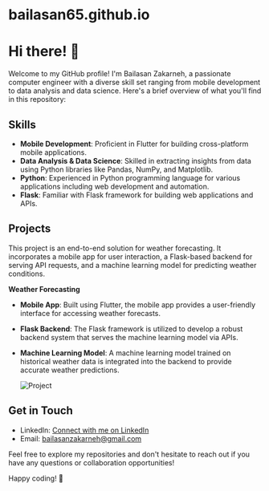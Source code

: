 # bailasan65.github.io
# Hi there! 👋

Welcome to my GitHub profile! I'm Bailasan Zakarneh, a passionate computer engineer with a diverse skill set ranging from mobile development to data analysis and data science. Here's a brief overview of what you'll find in this repository:

## Skills

- **Mobile Development**: Proficient in Flutter for building cross-platform mobile applications.
- **Data Analysis & Data Science**: Skilled in extracting insights from data using Python libraries like Pandas, NumPy, and Matplotlib.
- **Python**: Experienced in Python programming language for various applications including web development and automation.
- **Flask**: Familiar with Flask framework for building web applications and APIs.

## Projects

This project is an end-to-end solution for weather forecasting. It incorporates a mobile app for user interaction, a Flask-based backend for serving API requests, and a machine learning model for predicting weather conditions.

 **Weather Forecasting**  
 - **Mobile App**: Built using Flutter, the mobile app provides a user-friendly interface for accessing weather forecasts.
- **Flask Backend**: The Flask framework is utilized to develop a robust backend system that serves the machine learning model via APIs.
- **Machine Learning Model**: A machine learning model trained on historical weather data is integrated into the backend to provide accurate weather predictions.

   ![Project](https://drive.google.com/file/d/1ypK0YbOm3rNot0mZ20whJLuyCxhBAuBq/view?usp=sharing)


## Get in Touch

- LinkedIn: [Connect with me on LinkedIn](https://www.linkedin.com/in/bailasan-zakarneh-05757a1b3)
- Email: [bailasanzakarneh@gmail.com](mailto:bailasanzakarneh@gmail.com)

Feel free to explore my repositories and don't hesitate to reach out if you have any questions or collaboration opportunities!

Happy coding! 🚀
